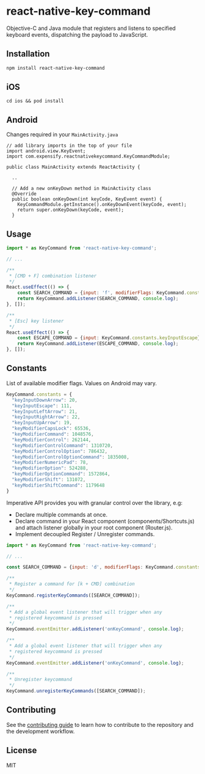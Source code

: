 # react-native-key-command
Objective-C and Java module that registers and listens to specified keyboard events, dispatching the payload to JavaScript.
## Installation

```sh
npm install react-native-key-command
```

## iOS

`cd ios && pod install`

## Android

Changes required in your `MainActivity.java`

```
// add library imports in the top of your file 
import android.view.KeyEvent;
import com.expensify.reactnativekeycommand.KeyCommandModule;

public class MainActivity extends ReactActivity {

  ..

  // Add a new onKeyDown method in MainActivity class
  @Override
  public boolean onKeyDown(int keyCode, KeyEvent event) {
    KeyCommandModule.getInstance().onKeyDownEvent(keyCode, event);
    return super.onKeyDown(keyCode, event);
  }
```

## Usage
```js
import * as KeyCommand from 'react-native-key-command';

// ...

/**
 * [CMD + F] combination listener
 */
React.useEffect(() => {
    const SEARCH_COMMAND = {input: 'f', modifierFlags: KeyCommand.constants.keyModifierCommand};
    return KeyCommand.addListener(SEARCH_COMMAND, console.log);
}, []);

/**
 * [Esc] key listener
 */
React.useEffect(() => {
    const ESCAPE_COMMAND = {input: KeyCommand.constants.keyInputEscape};
    return KeyCommand.addListener(ESCAPE_COMMAND, console.log);
}, []);
```

## Constants
List of available modifier flags. Values on Android may vary.

```js
KeyCommand.constants = {
  "keyInputDownArrow": 20,
  "keyInputEscape": 111,
  "keyInputLeftArrow": 21,
  "keyInputRightArrow": 22,
  "keyInputUpArrow": 19,
  "keyModifierCapsLock": 65536,
  "keyModifierCommand": 1048576,
  "keyModifierControl": 262144,
  "keyModifierControlCommand": 1310720,
  "keyModifierControlOption": 786432,
  "keyModifierControlOptionCommand": 1835008,
  "keyModifierNumericPad": 78,
  "keyModifierOption": 524288,
  "keyModifierOptionCommand": 1572864,
  "keyModifierShift": 131072,
  "keyModifierShiftCommand": 1179648
}
```

Imperative API provides you with granular control over the library, e.g:
- Declare multiple commands at once.
- Declare command in your React component (components/Shortcuts.js) and attach listener globally in your root component (Router.js).
- Implement decoupled Register / Unregister commands.

```js
import * as KeyCommand from 'react-native-key-command';

// ...

const SEARCH_COMMAND = {input: 'd', modifierFlags: KeyCommand.constants.keyModifierCommand};

/**
 * Register a command for [k + CMD] combination
 */
KeyCommand.registerKeyCommands([SEARCH_COMMAND]);

/**
 * Add a global event listener that will trigger when any
 * registered keycommand is pressed
 */
KeyCommand.eventEmitter.addListener('onKeyCommand', console.log);

/**
 * Add a global event listener that will trigger when any
 * registered keycommand is pressed
 */
KeyCommand.eventEmitter.addListener('onKeyCommand', console.log);

/**
 * Unregister keycommand
 */
KeyCommand.unregisterKeyCommands([SEARCH_COMMAND]);
```

## Contributing

See the [contributing guide](CONTRIBUTING.md) to learn how to contribute to the repository and the development workflow.

## License

MIT
